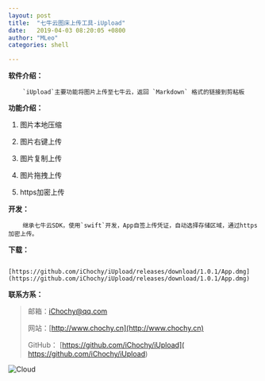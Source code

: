 ```yaml
---
layout: post
title:  "七牛云图床上传工具-iUpload"
date:   2019-04-03 08:20:05 +0800
author: "MLeo"
categories: shell

---
```



**软件介绍：**

        `iUpload`主要功能将图片上传至七牛云，返回 `Markdown` 格式的链接到剪粘板



**功能介绍：**

1. 图片本地压缩 

2. 图片右键上传

3. 图片复制上传

4. 图片拖拽上传

5. https加密上传

   

**开发：**

        继承七牛云SDK，使用`swift`开发，App自签上传凭证，自动选择存储区域，通过https加密上传。



**下载：**

        [https://github.com/iChochy/iUpload/releases/download/1.0.1/App.dmg](https://github.com/iChochy/iUpload/releases/download/1.0.1/App.dmg)



**联系方系：**

> 邮箱：[iChochy@qq.com](mailto:iChochy@qq.com)                                                                                              
>
> 网站：[http://www.chochy.cn](http://www.chochy.cn)
>
> GitHub： [https://github.com/iChochy/iUpload]( https://github.com/iChochy/iUpload)


![Cloud](http://images.chochy.cn/Cloud.png)

